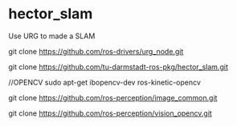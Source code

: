 # hector_slam
Use URG to made a SLAM


git clone  https://github.com/ros-drivers/urg_node.git

git clone  https://github.com/tu-darmstadt-ros-pkg/hector_slam.git

//OPENCV 
sudo apt-get ibopencv-dev ros-kinetic-opencv

git clone https://github.com/ros-perception/image_common.git

git clone https://github.com/ros-perception/vision_opencv.git
